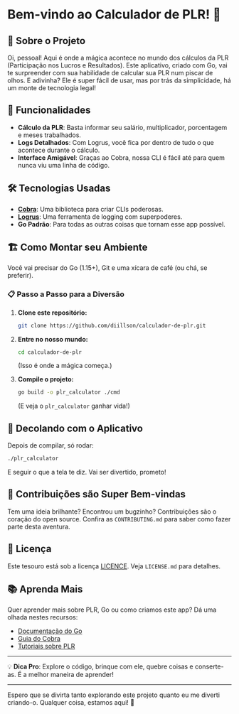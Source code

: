 # Bem-vindo ao Calculador de PLR! 🌟

## 🎉 Sobre o Projeto

Oi, pessoal! Aqui é onde a mágica acontece no mundo dos cálculos da PLR (Participação nos Lucros e Resultados). Este aplicativo, criado com Go, vai te surpreender com sua habilidade de calcular sua PLR num piscar de olhos. E adivinha? Ele é super fácil de usar, mas por trás da simplicidade, há um monte de tecnologia legal!

## 🚀 Funcionalidades

- **Cálculo da PLR**: Basta informar seu salário, multiplicador, porcentagem e meses trabalhados.
- **Logs Detalhados**: Com Logrus, você fica por dentro de tudo o que acontece durante o cálculo.
- **Interface Amigável**: Graças ao Cobra, nossa CLI é fácil até para quem nunca viu uma linha de código.

## 🛠 Tecnologias Usadas

- **[Cobra](https://github.com/spf13/cobra)**: Uma biblioteca para criar CLIs poderosas.
- **[Logrus](https://github.com/sirupsen/logrus)**: Uma ferramenta de logging com superpoderes.
- **Go Padrão**: Para todas as outras coisas que tornam esse app possível.

## 🏗 Como Montar seu Ambiente

Você vai precisar do Go (1.15+), Git e uma xícara de café (ou chá, se preferir).

### 📋 Passo a Passo para a Diversão

1. **Clone este repositório:**
   ```sh
   git clone https://github.com/diillson/calculador-de-plr.git
   ```
2. **Entre no nosso mundo:**
   ```sh
   cd calculador-de-plr
   ```
   (Isso é onde a mágica começa.)

3. **Compile o projeto:**
   ```sh
   go build -o plr_calculator ./cmd
   ```
   (E veja o `plr_calculator` ganhar vida!)

## 🚀 Decolando com o Aplicativo

Depois de compilar, só rodar:

```sh
./plr_calculator
```

E seguir o que a tela te diz. Vai ser divertido, prometo!

## 🤝 Contribuições são Super Bem-vindas

Tem uma ideia brilhante? Encontrou um bugzinho? Contribuições são o coração do open source. Confira as `CONTRIBUTING.md` para saber como fazer parte desta aventura.

## 📄 Licença

Este tesouro está sob a licença [LICENCE](https://github.com/diillson/calculador-de-plr/blob/main/LICENSE). Veja `LICENSE.md` para detalhes.

## 📚 Aprenda Mais

Quer aprender mais sobre PLR, Go ou como criamos este app? Dá uma olhada nestes recursos:

- [Documentação do Go](https://golang.org/doc/)
- [Guia do Cobra](https://github.com/spf13/cobra#readme)
- [Tutoriais sobre PLR](#)

---

💡 **Dica Pro**: Explore o código, brinque com ele, quebre coisas e conserte-as. É a melhor maneira de aprender!

---

Espero que se divirta tanto explorando este projeto quanto eu me diverti criando-o. Qualquer coisa, estamos aqui! 🌈

